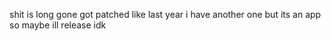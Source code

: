 shit is long gone got patched like last year i have another one but its an app so maybe ill release idk
